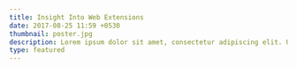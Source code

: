 ```yaml
---
title: Insight Into Web Extensions
date: 2017-08-25 11:59 +0530
thumbnail: poster.jpg
description: Lorem ipsum dolor sit amet, consectetur adipiscing elit. Ut venenatis, leo in mollis bibendum, nunc mi molestie nunc, in dapibus mi orci non lorem. Nam erat tellus, sagittis vel urna ac, laoreet efficitur risus. Aliquam sed imperdiet quam, nec auctor neque.
type: featured
---
```

